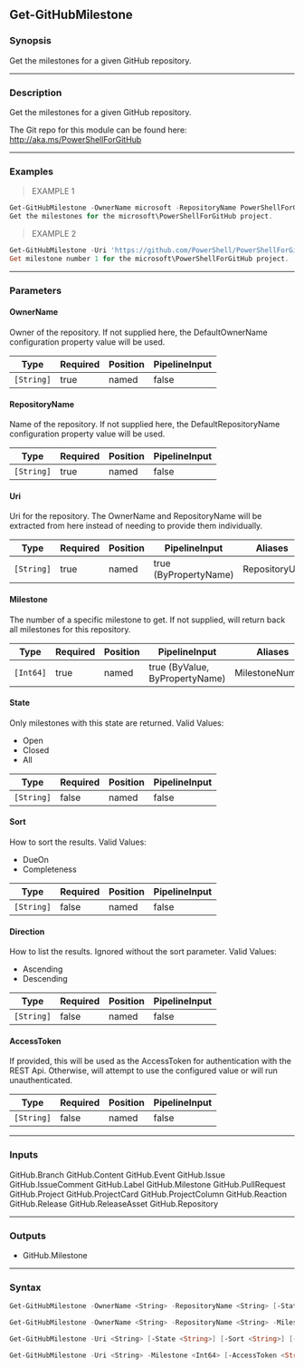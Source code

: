 Get-GitHubMilestone
-------------------

### Synopsis
Get the milestones for a given GitHub repository.

---

### Description

Get the milestones for a given GitHub repository.

The Git repo for this module can be found here: http://aka.ms/PowerShellForGitHub

---

### Examples
> EXAMPLE 1

```PowerShell
Get-GitHubMilestone -OwnerName microsoft -RepositoryName PowerShellForGitHub
Get the milestones for the microsoft\PowerShellForGitHub project.
```
> EXAMPLE 2

```PowerShell
Get-GitHubMilestone -Uri 'https://github.com/PowerShell/PowerShellForGitHub' -Milestone 1
Get milestone number 1 for the microsoft\PowerShellForGitHub project.
```

---

### Parameters
#### **OwnerName**
Owner of the repository.
If not supplied here, the DefaultOwnerName configuration property value will be used.

|Type      |Required|Position|PipelineInput|
|----------|--------|--------|-------------|
|`[String]`|true    |named   |false        |

#### **RepositoryName**
Name of the repository.
If not supplied here, the DefaultRepositoryName configuration property value will be used.

|Type      |Required|Position|PipelineInput|
|----------|--------|--------|-------------|
|`[String]`|true    |named   |false        |

#### **Uri**
Uri for the repository.
The OwnerName and RepositoryName will be extracted from here instead of needing to provide
them individually.

|Type      |Required|Position|PipelineInput        |Aliases      |
|----------|--------|--------|---------------------|-------------|
|`[String]`|true    |named   |true (ByPropertyName)|RepositoryUrl|

#### **Milestone**
The number of a specific milestone to get. If not supplied, will return back all milestones
for this repository.

|Type     |Required|Position|PipelineInput                 |Aliases        |
|---------|--------|--------|------------------------------|---------------|
|`[Int64]`|true    |named   |true (ByValue, ByPropertyName)|MilestoneNumber|

#### **State**
Only milestones with this state are returned.
Valid Values:

* Open
* Closed
* All

|Type      |Required|Position|PipelineInput|
|----------|--------|--------|-------------|
|`[String]`|false   |named   |false        |

#### **Sort**
How to sort the results.
Valid Values:

* DueOn
* Completeness

|Type      |Required|Position|PipelineInput|
|----------|--------|--------|-------------|
|`[String]`|false   |named   |false        |

#### **Direction**
How to list the results. Ignored without the sort parameter.
Valid Values:

* Ascending
* Descending

|Type      |Required|Position|PipelineInput|
|----------|--------|--------|-------------|
|`[String]`|false   |named   |false        |

#### **AccessToken**
If provided, this will be used as the AccessToken for authentication with the
REST Api.  Otherwise, will attempt to use the configured value or will run unauthenticated.

|Type      |Required|Position|PipelineInput|
|----------|--------|--------|-------------|
|`[String]`|false   |named   |false        |

---

### Inputs
GitHub.Branch
GitHub.Content
GitHub.Event
GitHub.Issue
GitHub.IssueComment
GitHub.Label
GitHub.Milestone
GitHub.PullRequest
GitHub.Project
GitHub.ProjectCard
GitHub.ProjectColumn
GitHub.Reaction
GitHub.Release
GitHub.ReleaseAsset
GitHub.Repository

---

### Outputs
* GitHub.Milestone

---

### Syntax
```PowerShell
Get-GitHubMilestone -OwnerName <String> -RepositoryName <String> [-State <String>] [-Sort <String>] [-Direction <String>] [-AccessToken <String>] [<CommonParameters>]
```
```PowerShell
Get-GitHubMilestone -OwnerName <String> -RepositoryName <String> -Milestone <Int64> [-AccessToken <String>] [<CommonParameters>]
```
```PowerShell
Get-GitHubMilestone -Uri <String> [-State <String>] [-Sort <String>] [-Direction <String>] [-AccessToken <String>] [<CommonParameters>]
```
```PowerShell
Get-GitHubMilestone -Uri <String> -Milestone <Int64> [-AccessToken <String>] [<CommonParameters>]
```
